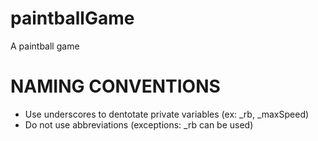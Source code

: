 # paintballGame
A paintball game

# NAMING CONVENTIONS
* Use underscores to dentotate private variables  (ex: _rb, _maxSpeed)
* Do not use abbreviations (exceptions: _rb can be used)
